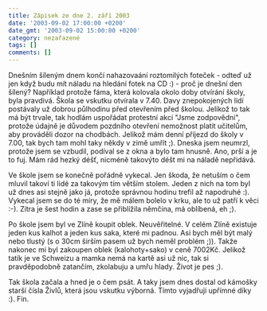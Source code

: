 ```yaml
---
title: Zápisek ze dne 2. září 2003
date: '2003-09-02 17:00:00 +0200'
date_gmt: '2003-09-02 15:00:00 +0200'
category: nezařazené
tags: []
comments: []
---
```

<p>Dnešním šíleným dnem končí nahazovaání roztomilých foteček - odteď už jen když budu mít náladu na hledání  fotek na CD :) - proč je dnešní den šílený? Například protože fáma, která kolovala okolo doby otvírání  školy, byla pravdivá. Škola se vskutku otvírala v 7.40. Davy znepokojených lidí postávaly už dobrou půlhodinu  před otevřením před školou. Jelikož to tak má být trvale, tak hodlám uspořádat protestní akci "Jsme zodpovědní",  protože údajně je důvodem pozdního otevření nemožnost platit učitelům, aby prováděli dozor na chodbách.  Jelikož mám denní příjezd do školy v 7.00, tak bych tam mohl taky někdy v zimě umřít ;). Dneska jsem neumrzl,  protože jsem se vzbudil, podíval se z okna a bylo tam hnusně. Ano, prší a je to fuj. Mám rád hezký déšť, nicméně takovýto  déšt mi na náladě nepřidává.</p>
<p>Ve škole jsem se konečně pořádně vykecal. Jen škoda, že netuším o čem mluvil takoví ti lidé za takovým tím  větším stolem. Jeden z nich na tom byl už dnes asi stejně jako já, protože správnou hodinu trefil až napodruhé :).  Vykecal jsem se do té míry, že mě málem bolelo v krku, ale to už patří k věci :-). Zítra je šest hodin  a zase se přiblížila němčina, má oblíbená, eh ;).</p>
<p>Po škole jsem byl ve Zlíně koupit oblek. Neuvěřitelné. V celém Zlíně existuje jeden kus kalhot a jeden kus saka,  které mi padnou. Asi bych měl být malý nebo tlustý (s o 30cm širším pasem už bych neměl problém ;)). Takže nakonec  mi byl zakoupen oblek (kalohoty+sako) v ceně 7002Kč. Jelikož tatík je ve Schweizu a mamka nemá na kartě asi už nic,  tak si pravděpodobně zatančím, zkolabuju a umřu hlady. Život je pes ;).</p>
<p>Tak škola začala a hned je o čem psát. A taky jsem dnes dostal od kámošky starší čísla Živlů, která jsou vskutku  výborná. Tímto vyjadřuji upřímné díky :). Fin.</p>
